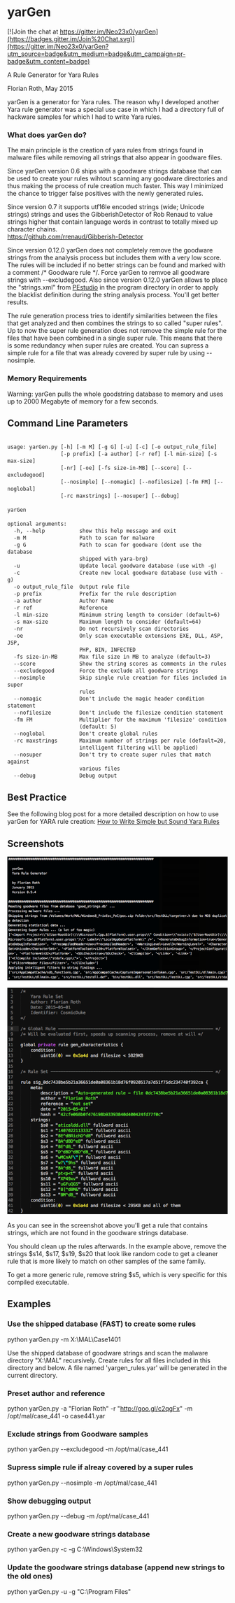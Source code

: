 # yarGen

[![Join the chat at https://gitter.im/Neo23x0/yarGen](https://badges.gitter.im/Join%20Chat.svg)](https://gitter.im/Neo23x0/yarGen?utm_source=badge&utm_medium=badge&utm_campaign=pr-badge&utm_content=badge)

A Rule Generator for Yara Rules

Florian Roth, May 2015

yarGen is a generator for Yara rules. The reason why I developed another Yara
rule generator was a special use case in which I had a directory full of 
hackware samples for which I had to write Yara rules. 

### What does yarGen do?

The main principle is the creation of yara rules from strings found in malware
files while removing all strings that also appear in goodware files. 

Since yarGen version 0.6 ships with a goodware strings database that can be 
used to create your rules wihtout scanning any goodware directories and thus
making the process of rule creation much faster.
This way I minimized the chance to trigger false positives with the newly 
generated rules.

Since version 0.7 it supports utf16le encoded strings (wide; Unicode strings) 
strings and uses the GibberishDetector of Rob Renaud to value strings higher
that contain language words in contrast to totally mixed up character chains.  
https://github.com/rrenaud/Gibberish-Detector

Since version 0.12.0 yarGen does not completely remove the goodware strings from the analysis process but includes them with a very low score. The rules will be included if no better strings can be found and marked with a comment /* Goodware rule */. Force yarGen to remvoe all goodware strings with --excludegood. Also since version 0.12.0 yarGen allows to place the "strings.xml" from [PEstudio](https://winitor.com/) in the program directory in order to apply the blacklist definition during the string analysis process. You'll get better results. 

The rule generation process tries to identify similarities between the files 
that get analyzed and then combines the strings to so called "super rules". 
Up to now the super rule generation does not remove the simple rule for the
files that have been combined in a single super rule. This means that there
is some redundancy when super rules are created. You can supress a simple rule
for a file that was already covered by super rule by using --nosimple. 

### Memory Requirements

Warning: yarGen pulls the whole goodstring database to memory and uses up to 
2000 Megabyte of memory for a few seconds. 

## Command Line Parameters

```

usage: yarGen.py [-h] [-m M] [-g G] [-u] [-c] [-o output_rule_file]
                 [-p prefix] [-a author] [-r ref] [-l min-size] [-s max-size]
                 [-nr] [-oe] [-fs size-in-MB] [--score] [--excludegood]
                 [--nosimple] [--nomagic] [--nofilesize] [-fm FM] [--noglobal]
                 [-rc maxstrings] [--nosuper] [--debug]

yarGen

optional arguments:
  -h, --help           show this help message and exit
  -m M                 Path to scan for malware
  -g G                 Path to scan for goodware (dont use the database
                       shipped with yara-brg)
  -u                   Update local goodware database (use with -g)
  -c                   Create new local goodware database (use with -g)
  -o output_rule_file  Output rule file
  -p prefix            Prefix for the rule description
  -a author            Author Name
  -r ref               Reference
  -l min-size          Minimum string length to consider (default=6)
  -s max-size          Maximum length to consider (default=64)
  -nr                  Do not recursively scan directories
  -oe                  Only scan executable extensions EXE, DLL, ASP, JSP,
                       PHP, BIN, INFECTED
  -fs size-in-MB       Max file size in MB to analyze (default=3)
  --score              Show the string scores as comments in the rules
  --excludegood        Force the exclude all goodware strings
  --nosimple           Skip single rule creation for files included in super
                       rules
  --nomagic            Don't include the magic header condition statement
  --nofilesize         Don't include the filesize condition statement
  -fm FM               Multiplier for the maximum 'filesize' condition
                       (default: 5)
  --noglobal           Don't create global rules
  -rc maxstrings       Maximum number of strings per rule (default=20,
                       intelligent filtering will be applied)
  --nosuper            Don't try to create super rules that match against
                       various files
  --debug              Debug output
```

## Best Practice

See the following blog post for a more detailed description on how to use yarGen for YARA rule creation: [How to Write Simple but Sound Yara Rules](https://www.bsk-consulting.de/2015/02/16/write-simple-sound-yara-rules/)
  
## Screenshots

![Generator Run](./screens/yargen-running.png)

![Output Rule](./screens/output-rule-0.11.png)

As you can see in the screenshot above you'll get a rule that contains strings, which are not found in the goodware strings database. 

You should clean up the rules afterwards. In the example above, remove the strings $s14, $s17, $s19, $s20 that look like random code to get a cleaner rule that is more likely to match on other samples of the same family. 

To get a more generic rule, remove string $s5, which is very specific for this compiled executable. 
 
## Examples

### Use the shipped database (FAST) to create some rules

python yarGen.py -m X:\MAL\Case1401

Use the shipped database of goodware strings and scan the malware directory 
"X:\MAL" recursively. Create rules for all files included in this directory and 
below. A file named 'yargen_rules.yar' will be generated in the current 
directory. 

### Preset author and reference

python yarGen.py -a "Florian Roth" -r "http://goo.gl/c2qgFx" -m /opt/mal/case_441 -o case441.yar

### Exclude strings from Goodware samples

python yarGen.py --excludegood -m /opt/mal/case_441

### Supress simple rule if alreay covered by a super rules

python yarGen.py --nosimple -m /opt/mal/case_441

### Show debugging output

python yarGen.py --debug -m /opt/mal/case_441

### Create a new goodware strings database

python yarGen.py -c -g C:\Windows\System32

### Update the goodware strings database (append new strings to the old ones)

python yarGen.py -u -g "C:\Program Files"

